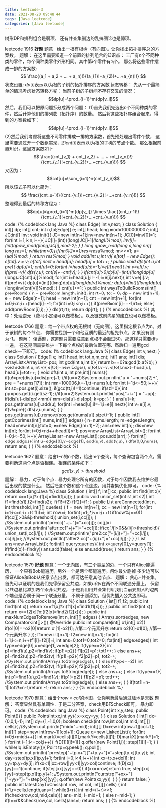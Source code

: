 ```yaml
---
title: leetcode-3
date: 2021-08-20 09:48:44
tags: [Java leetcode]
categories: [Java leetcode]
---
```

树形DP和排列组合是弱项。
还有并查集删边的乱搞图论也是弱项。
<!--more-->
leetcode 1916 **好题**
题意：给出一根有根树（有向图）。让你找出拓扑排序总的方案数。
题解：
在这里需要知道一个前置的排列组合的知识点：
工厂有$n$个不同种类的零件，每个同种类零件外形相同。其中第$i$个零件有$a_{i}$个。
那么将这些零件摆成一排的方案数:
$$ \frac{(a_1 + a_2 + ... + a_n)!}{(a_{1}!+a_{2}!+...+a_{n}!)} $$
状态设置: $dp[i]$表示以i为根的子树的拓扑排序的方案数
状态转移：
先从一个最简单的情况考虑状态转移方程：
当前子树的子树间不存在交叉的情况：
$$dp[u]=\prod_{i=1}^m{dp[v_i]}$$
然后，我们可以把原问题拆分成两个问题：
(1)首先我们先选出$n$个不同种类的零件，然后计算他们的排列数（拓扑序）的数量。
然后将这些拓扑序组合起来，得到的方案数如下：
$$dp[u]=\prod_{i=1}^m{dp[v_i]}$$
(2)然后我们考虑将这些不同零件排成一排的方案数，首先预处理出零件个数，
这里需要通过开一个数组实现，即$cnt[i]$表示以i为根的子树的节点个数。
那么根据前置知识，这里方案数如下：
$$ \frac{(cnt_{v_1} + cnt_{v_2} + ... + cnt_{v_n})!}{(cnt_{v_1}!+cnt_{v_2}!+...+cnt_{v_n}!)} $$
又因为：
$$cnt[u]=\sum_{i=1}^n{cnt_{v_i}}$$
所以该式子可以化简为：
$$ \frac{(cnt_u-1)!}{(cnt_{v_1}!+cnt_{v_2}!+...+cnt_{v_n}!)} $$
整理得到最后的转移方程为：
$$dp[u]=\prod_{i=1}^m{dp[v_i]} \times \frac{(cnt_u-1)!}{(cnt_{v_1}!+cnt_{v_2}!+...+cnt_{v_n}!)} $$
code:
{% codeblock lang:Java %}
class Edge{
    int v,next;
}
class Solution {
    int[] dp; int[] cnt;
    int n,tot;Edge[] e;
    int[] head;
    long mod=1000000007;
    int[] JC;int[] inv;
    void init(){
        JC=new int[n+1];inv=new int[n+1];
        JC[0]=inv[0]=1;
        for(int i=1;i<n;i++){
            JC[i]=(int)((long)JC[i-1]*(long)i%mod);
            inv[i]=(int)qpow_mod((long)JC[i],mod-2);
        }
    }
    long qpow_mod(long a,long nn){
        long res=1;
        while(nn>0){
            if(nn%2==1)res=res*a%mod;
            nn>>=1;
            a=(a*a)%mod;
        }
        return res%mod;
    }
    void add(int u,int v){
        e[tot] = new Edge();
        e[tot].v = v;
        e[tot].next = head[u];
        head[u] = tot++;
    }
    public void dfs(int u,int pre){
        dp[u]=1;
        cnt[u]=0;
        for(int i=head[u];i!=-1;i=e[i].next){
            int v=e[i].v;
            if(pre!=v){
                dfs(v,u);
                cnt[u]+=cnt[v];
            }
        }
        if(cnt[u]>0)dp[u]=(int)((long)dp[u]*(long)JC[cnt[u]]%mod);
        for(int i=head[u];i!=-1;i=e[i].next){
            int v=e[i].v;
            if(pre!=v){
                dp[u]=(int)((long)dp[u]*(long)dp[v]%mod);
                dp[u]=(int)((long)dp[u]*(long)inv[cnt[v]]%mod);
            }
        }
        cnt[u]+=1;
    }
    public int waysToBuildRooms(int[] prevRoom) {
        n = prevRoom.length;
        init();
        int rt=0;
        tot = 0;
        dp = new int[n+1];
        e = new Edge[n+1];
        head = new int[n+1];
        cnt = new int[n+1];
        for(int i=0;i<n;i++)head[i]=-1;
        for(int i=0;i<n;i++){
            if(prevRoom[i]==-1)rt=i;
            else{
                add(prevRoom[i],i);
            }
        }
        dfs(rt,rt);
        return dp[rt];
    }
}
{% endcodeblock %}
其中：处理逆元（费马小定理可以做模板）。以及链式前向星的建立也可以做模板。

leetcode 1766
题意：给一个带点权的无根树（无向图）。这里指定根节点为n。对于该树的每个节点，
你需要找到一个和他互质的最近的祖先节点，如果没有则为-1。
题解：
傻逼题，这道题只需要注意到点权不会超过50，那这样只需要dfs一遍，
在这期间需要维护一下每个点权的最后位置在哪，然后扫一遍用gcd check一下即可。
code:
{% codeblock lang:Java %}
class Edge{
    int v,next;
}
class Solution {
    Edge[] e;
    int[] head;int tot,n,m,cnt;
    int[] ans;
    int[] dis;
    ArrayList<ArrayList<Integer>> pos;
    int gcd(int a,int b){
        return b==0?a:gcd(b,a%b);
    }
    void add(int u,int v){
        e[tot]=new Edge();
        e[tot].v=v;
        e[tot].next=head[u];
        head[u]=tot++;
    }
    void dfs(int u,int pre,int[] nums){
        if(u!=pre)dis[u]=dis[pre]+1;
        //if(u==2)System.out.println("u = "+nums[2]+", pre = "+nums[17]);
        int mm=100006,k=-1,tt=nums[u];
        for(int i=1;i<=50;i++){
            int sz=pos.get(i).size();
            if(gcd(tt,i)!=1)continue;
            if(sz!=0){
                int pp=pos.get(i).get(sz-1);
                //if(u==2)System.out.println("pos["+i+"] = "+pp);
                if(dis[u]-dis[pp]<mm){
                    mm=dis[u]-dis[pp];
                    k=pp;
                }
            }
        }
        ans[u]=k;
        pos.get(nums[u]).add(u);
        for(int i=head[u];i!=-1;i=e[i].next){
            int v=e[i].v;
            if(v!=pre){
                dfs(v,u,nums);
            }
        }
        pos.get(nums[u]).remove(pos.get(nums[u]).size()-1);
    }
    public int[] getCoprimes(int[] nums, int[][] edges) {
        n=nums.length;
        m=edges.length;
        head=new int[n];tot=0;
        e=new Edge[(m+1)*2];
        ans=new int[n]; dis=new int[n];
        for(int i=0;i<n;i++)head[i]=-1;
        pos=new ArrayList<ArrayList<Integer>>();
        for(int i=0;i<=50;i++){
            ArrayList<Integer> arr=new ArrayList<Integer>();
            pos.add(arr);
        }
        for(int[] edge:edges){
            int u=edge[0],v=edge[1];
            add(u,v);
            add(v,u);
        }
        dfs(0,0,nums);
        return ans;
    }
}
{% endcodeblock %}

leetcode 1627
题意：给出1~n的n个数，给出m个查询，每个查询包含两个点，需要判断这两个点是否相连。
相连的条件如下：
$$gcd(x,y) > threshold$$
题解：
暴力，对于每个点，暴力处理它所有的因数，对于每个因数我去维护它最后出现的数是什么。
然后把这个数和这个点连边，用并查集优化即可。
code:
{% codeblock lang:Java %}
class Solution {
    int[] f;
    int[] cc;
    public int find(int x){
        return x==f[x]?x:(f[x]=find(f[x]));
    }
    public void union_set(int s1,int s2){
        int f1=find(s1),f2=find(s2);
        if(f1!=f2)
            f[f2]=f1;
    }
    public List<Boolean> areConnected(int n, int threshold, int[][] queries) {
        f = new int[n+1];
        cc = new int[n+1];
        for(int i=1;i<=n;i++){
            f[i]=i;
            int now=i;
            for(int j=1;j*j<=i;j++){
                if(now%j==0){
                    if(cc[j]>0&&j>threshold){
                        union_set(i,cc[j]);
                    }
                    //System.out.println("pre:cc["+j+"]="+cc[j]);
                    cc[j]=i;
                    //System.out.println("after:cc["+j+"]="+cc[j]);
                    if(cc[i/j]>0&&(i/j)>threshold){
                        union_set(i,cc[i/j]);
                    }
                    //System.out.println("pre2:cc["+(i/j)+"]="+cc[i/j]);
                    cc[i/j]=i;
                    //System.out.println("after2:cc["+(i/j)+"]="+cc[i/j]);
                }
            }
        }
        List<Boolean> ans=new ArrayList<Boolean>();
        for(int[] query:queries){
            int x=query[0],y=query[1];
            if(find(x)!=find(y))
                ans.add(false);
            else ans.add(true);
        }
        return ans;
    }
}
{% endcodeblock %}

leetcode 1579  **好题**
题意：一个无向图，有三个类型的边，一个只有Alice能遍历，
一个只有Bob能遍历，另外一个是两个都能遍历。问你最少删掉
多少边可以保证Alice和Bob从任意节点出发，都可达任意其他节点。
题解：
贪心+并查集。
首先可以证明的是我们先得保留公共边，如果u和v在两个不同联通分量上，
保留公共边总比添加两个条非公共边。
于是我们用并查集判断我们当前要加入的边两个端点是否属于同一个联通分量，
不属于则添加，但优先插入公共边即可。
code:
{% codeblock lang:Java %}
class Solution {
    int[] f1,f2;
    public int find1(int x){
        return x==f1[x]?x:(f1[x]=find1(f1[x]));
    }
    public int find2(int x){
        return x==f2[x]?x:(f2[x]=find2(f2[x]));
    }
    public int maxNumEdgesToRemove(int n, int[][] edges) {
        Arrays.sort(edges, new Comparator<int[]>(){
            @Override
            public int compare(int[] o1,int[] o2){
                if(o1[0]==o2[0])return o1[1]-o2[1]; //第二个元素升序
                return o2[0]-o1[0]; //第一个元素升序
            }
        });
        f1=new int[n+1];
        f2=new int[n+1];
        for(int i=1;i<=n;i++)f1[i]=f2[i]=i;
        int ans=0,tot1=0,tot2=0;
        for(int[] edge:edges){
            int type=edge[0],u=edge[1],v=edge[2];
            if(type==3){
                int p1=find1(u),p2=find1(v);
                if(p1!=p2){
                    f1[p2]=p1;
                    tot1++;
                }
                else ans++;
                p1=find2(u);p2=find2(v);
                if(p1!=p2){
                    f2[p2]=p1;
                    tot2++;
                    //System.out.println(Arrays.toString(edge));
                }
            }
            else if(type==2){
                int p1=find2(u),p2=find2(v);
                if(p1!=p2){
                    f2[p2]=p1;
                    tot2++;
                    //System.out.println(Arrays.toString(edge));
                }
                else ans++;
            }
            else if(type==1){
                int p1=find1(u),p2=find1(v);
                if(p1!=p2){
                    f1[p2]=p1;
                    tot1++;
                    //System.out.println(Arrays.toString(edge));
                }
                else ans++;
            }
        }
        if(tot1!=n-1||tot2!=n-1)return -1;
        return ans;
    }
}
{% endcodeblock %}

leetcode 1970
题意：给出个$row \times col$的地图，让你判断最后通过陆地是天数
题解：
答案显然具有单调性，于是二分答案，check用BFScheck即可。
暴力即可。
code:
{% codeblock lang:Java %}
class Point{
    int x,y,step;
    public Point(){}
    public Point(int xx,int yy){
        x=xx;y=yy;
    }
}
class Solution {
    int[] dx={0,0,1,-1};
    int[] dy={1,-1,0,0};
    boolean check(int row,int col,int mid,int[][] cells){
        //System.out.println("mid="+mid);
        int[][] D=new int[row+1][col+1];
        int[][] step=new int[row+1][col+1];
        Queue<Point> q=new LinkedList<Point>();
        for(int i=0;i<mid;i++){
            int markX=cells[i][0],markY=cells[i][1];
            D[markX][markY]=1;
        }
        for(int i=1;i<=col;i++){
            if(D[1][i]!=1){
                q.offer(new Point(1,i));
                step[1][i]=1;
            }
        }
        while(!q.isEmpty()){
            Point tp=q.peek();
            q.poll();
            //System.out.println("pre:step["+tp.x+"]["+tp.y+"]="+step[tp.x][tp.y]);
            int day=step[tp.x][tp.y]+1;
            for(int i=0;i<4;i++){
                int xx=tp.x+dx[i];
                int yy=tp.y+dy[i];
                if(xx<1||xx>row||yy<1||yy>col)continue;
                if(D[xx][yy]==1)continue;
                if(step[xx][yy]==0){
                    if(xx==row)return true;
                    step[xx][yy]=step[tp.x][tp.y]+1;
                    //System.out.println("cur:step["+xx+"]["+yy+"]="+step[xx][yy]);
                    q.offer(new Point(xx,yy));
                }
            }
        }
        return false;
    }
    public int latestDayToCross(int row, int col, int[][] cells) {
        int l=1,r=cells.length,ans=1;
        while(l<r){
            int mid=(l+r)>>1;
            if(check(row,col,mid,cells)){
                ans=mid;
                l=mid+1;
            }
            else r=mid-1;
        }
        if(l==r&&check(row,col,l,cells))ans=l;
        return ans;
    }
}
{% endcodeblock %}